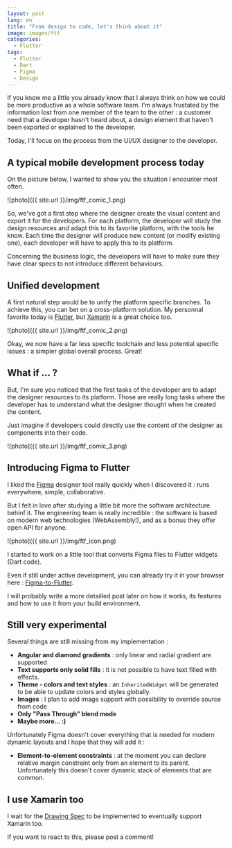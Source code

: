 ```yaml
---
layout: post
lang: en
title: "From design to code, let's think about it"
image: images/ftf
categories:
  - Flutter
tags:
  - Flutter
  - Dart
  - Figma
  - Design
---
```


If you know me a little you already know that I always think on how we could be more productive as a whole software team. I'm always frustated by the information lost from one member of the team to the other : a customer need that a developer hasn't heard about, a design element that haven't been exported or explained to the developer.

Today, I'll focus on the process from the UI/UX designer to the developer.

## A typical mobile development process today

On the picture below, I wanted to show you the situation I encounter most often.

![photo]({{ site.url }}/img/ftf_comic_1.png)

So, we've got a first step where the designer create the visual content and export it for the developers. For each platform, the developer will study the design resources and adapt this to its favorite platform, with the tools he know. Each time the designer will produce new content (or modify existing one), each developer will have to apply this to its platform.

Concerning the business logic, the developers will have to make sure they have clear specs to not introduce different behaviours.

## Unified development

A first natural step would be to unify the platform specific branches. To achieve this, you can bet on a cross-platform solution. My personnal favorite today is [Flutter](http://www.flutter.io), but [Xamarin](http://www.xamarin.com) is a great choice too.

![photo]({{ site.url }}/img/ftf_comic_2.png)

Okay, we now have a far less specific toolchain and less potential specific issues : a simpler global overall process. Great!

## What if ... ?

But, I'm sure you noticed that the first tasks of the developer are to adapt the designer resources to its platform. Those are really long tasks where the developer has to understand what the designer thought when he created the content.

Just imagine if developers could directly use the content of the designer as components into their code.

![photo]({{ site.url }}/img/ftf_comic_3.png)

## Introducing Figma to Flutter

I liked the [Figma](http://www.figma.com) designer tool really quickly when I discovered it : runs everywhere, simple, collaborative.

But I felt in love after studying a little bit more the software architecture behinf it. The engineering team is really incredible : the software is based on modern web technologies (WebAssembly!), and as a bonus they offer open API for anyone.

![photo]({{ site.url }}/img/ftf_icon.png)

I started to work on a little tool that converts Figma files to Flutter widgets (Dart code).

Even if still under active development, you can already try it in your browser here : [Figma-to-Flutter](http://aloisdeniel.github.com/figma-to-flutter).

I will probably write a more detailled post later on how it works, its features and how to use it from your build environment.

## Still very experimental

Several things are still missing from my implementation :

* **Angular and diamond gradients** : only linear and radial gradient are supported
* **Text supports only solid fills** : it is not possible to have text filled with effects.
* **Theme - colors and text styles** : an `InheritedWidget` will be generated to be able to update colors and styles globally.
* **Images** : I plan to add image support with possibility to override source from code
* **Only "Pass Through" blend mode**
* **Maybe more... :)**

Unfortunately Figma doesn't cover everything that is needed for modern dynamic layouts and I hope that they will add it :

* **Element-to-element constraints** : at the moment you can declare relative margin constraint only from an element to its parent. Unfortunately this doesn't cover dynamic stack of elements that are common.

## I use Xamarin too

I wait for the [Drawing Spec](https://github.com/xamarin/Xamarin.Forms/issues/2452) to be implemented to eventually support Xamarin too.

If you want to react to this, please post a comment!

